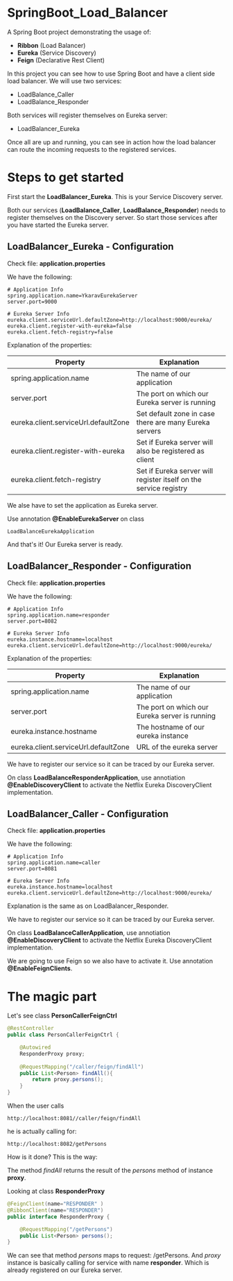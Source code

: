 # SpringBoot_Load_Balancer
A Spring Boot project demonstrating the usage of: 

- **Ribbon**  (Load Balancer) 
- **Eureka**  (Service Discovery) 
- **Feign**   (Declarative Rest Client)

In this project you can see how to use Spring Boot and have a client side load balancer. We will use two services:

- LoadBalance_Caller
- LoadBalance_Responder

Both services will register themselves on Eureka server:

- LoadBalancer_Eureka

Once all are up and running, you can see in action how the load balancer can route the incoming requests to the registered services.

# Steps to get started

First start the **LoadBalancer_Eureka**. This is your Service Discovery server. 

Both our services (**LoadBalance_Caller**, **LoadBalance_Responder**) needs to register themselves on the Discovery server.
So start those services after you have started the Eureka server.

## LoadBalancer_Eureka - Configuration

Check file: **application.properties**

We have the following:
```
# Application Info
spring.application.name=YkaravEurekaServer
server.port=9000

# Eureka Server Info
eureka.client.serviceUrl.defaultZone=http://localhost:9000/eureka/
eureka.client.register-with-eureka=false
eureka.client.fetch-registry=false
```

Explanation of the properties:

| Property | Explanation |
|----------|-------------|
|spring.application.name|The name of our application|
|server.port|The port on which our Eureka server is running|
|eureka.client.serviceUrl.defaultZone|Set default zone in case there are many Eureka servers|
|eureka.client.register-with-eureka|Set if Eureka server will also be registered as client|
|eureka.client.fetch-registry|Set if Eureka server will register itself on the service registry|

We alse have to set the application as Eureka server. 

Use annotation **@EnableEurekaServer** on class 
```
LoadBalanceEurekaApplication
```

And that's it! Our Eureka server is ready.

## LoadBalancer_Responder - Configuration

Check file: **application.properties**

We have the following:
```
# Application Info
spring.application.name=responder
server.port=8082

# Eureka Server Info
eureka.instance.hostname=localhost
eureka.client.serviceUrl.defaultZone=http://localhost:9000/eureka/
```

Explanation of the properties:

| Property | Explanation |
|----------|-------------|
|spring.application.name|The name of our application|
|server.port|The port on which our Eureka server is running|
|eureka.instance.hostname|The hostname of our eureka instance|
|eureka.client.serviceUrl.defaultZone|URL of the eureka server|

We have to register our service so it can be traced by our Eureka server. 

On class **LoadBalanceResponderApplication**, use annotiation **@EnableDiscoveryClient** to activate the Netflix Eureka DiscoveryClient implementation.

## LoadBalancer_Caller - Configuration

Check file: **application.properties**

We have the following:
```
# Application Info
spring.application.name=caller
server.port=8081

# Eureka Server Info
eureka.instance.hostname=localhost
eureka.client.serviceUrl.defaultZone=http://localhost:9000/eureka/
```

Explanation is the same as on LoadBalancer_Responder.

We have to register our service so it can be traced by our Eureka server. 

On class **LoadBalanceCallerApplication**, use annotiation **@EnableDiscoveryClient** to activate the Netflix Eureka DiscoveryClient implementation.

We are going to use Feign so we also have to activate it. 
Use annotation  **@EnableFeignClients**.

# The magic part

Let's see class **PersonCallerFeignCtrl**

```Java
@RestController
public class PersonCallerFeignCtrl {

	@Autowired
	ResponderProxy proxy;
	
	@RequestMapping("/caller/feign/findAll")
	public List<Person> findAll(){
		return proxy.persons();
	}
}
```

When the user calls 
```
http://localhost:8081//caller/feign/findAll
```

he is actually calling for:
```
http://localhost:8082/getPersons
```

How is it done? This is the way:

The method _findAll_ returns the result of the _persons_ method of instance **proxy**.

Looking at class **ResponderProxy** 
```Java
@FeignClient(name="RESPONDER" )
@RibbonClient(name="RESPONDER")
public interface ResponderProxy {

	@RequestMapping("/getPersons")
	public List<Person> persons();
}
```
We can see that method _persons_ maps to request: /getPersons. And _proxy_ instance is basically calling for service with name **responder**.
Which is already registered on our Eureka server.


